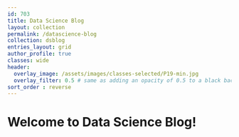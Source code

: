 ```yaml
---
id: 703    
title: Data Science Blog
layout: collection
permalink: /datascience-blog
collection: dsblog
entries_layout: grid
author_profile: true
classes: wide
header:
  overlay_image: /assets/images/classes-selected/P19-min.jpg
  overlay_filter: 0.5 # same as adding an opacity of 0.5 to a black background
sort_order : reverse   
---
```


# Welcome to Data Science Blog!

